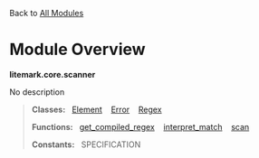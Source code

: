 Back to [All Modules](https://github.com/pyrustic/litemark/blob/master/docs/modules/README.md#readme)

# Module Overview

**litemark.core.scanner**
 
No description

> **Classes:** &nbsp; [Element](https://github.com/pyrustic/litemark/blob/master/docs/modules/content/litemark.core.scanner/content/classes/Element.md#class-element) &nbsp;&nbsp; [Error](https://github.com/pyrustic/litemark/blob/master/docs/modules/content/litemark.core.scanner/content/classes/Error.md#class-error) &nbsp;&nbsp; [Regex](https://github.com/pyrustic/litemark/blob/master/docs/modules/content/litemark.core.scanner/content/classes/Regex.md#class-regex)
>
> **Functions:** &nbsp; [get\_compiled\_regex](https://github.com/pyrustic/litemark/blob/master/docs/modules/content/litemark.core.scanner/content/functions.md#get_compiled_regex) &nbsp;&nbsp; [interpret\_match](https://github.com/pyrustic/litemark/blob/master/docs/modules/content/litemark.core.scanner/content/functions.md#interpret_match) &nbsp;&nbsp; [scan](https://github.com/pyrustic/litemark/blob/master/docs/modules/content/litemark.core.scanner/content/functions.md#scan)
>
> **Constants:** &nbsp; SPECIFICATION
